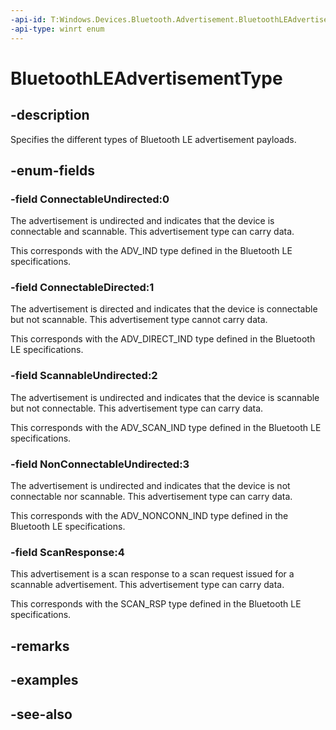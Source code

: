 ```yaml
---
-api-id: T:Windows.Devices.Bluetooth.Advertisement.BluetoothLEAdvertisementType
-api-type: winrt enum
---
```


<!-- Enumeration syntax
public enum Windows.Devices.Bluetooth.Advertisement.BluetoothLEAdvertisementType : int
-->

# BluetoothLEAdvertisementType

## -description
Specifies the different types of Bluetooth LE advertisement payloads.

## -enum-fields
### -field ConnectableUndirected:0
The advertisement is undirected and indicates that the device is connectable and scannable. This advertisement type can carry data.

This corresponds with the ADV_IND type defined in the Bluetooth LE specifications.

### -field ConnectableDirected:1
The advertisement is directed and indicates that the device is connectable but not scannable. This advertisement type cannot carry data.

This corresponds with the ADV_DIRECT_IND type defined in the Bluetooth LE specifications.

### -field ScannableUndirected:2
The advertisement is undirected and indicates that the device is scannable but not connectable. This advertisement type can carry data.

This corresponds with the ADV_SCAN_IND type defined in the Bluetooth LE specifications.

### -field NonConnectableUndirected:3
The advertisement is undirected and indicates that the device is not connectable nor scannable. This advertisement type can carry data.

This corresponds with the ADV_NONCONN_IND type defined in the Bluetooth LE specifications.

### -field ScanResponse:4
This advertisement is a scan response to a scan request issued for a scannable advertisement. This advertisement type can carry data.

This corresponds with the SCAN_RSP type defined in the Bluetooth LE specifications.


## -remarks

## -examples

## -see-also